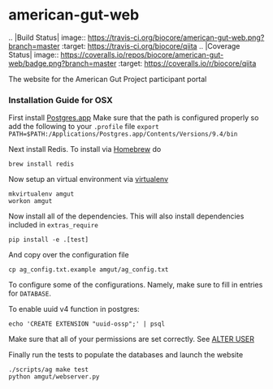 american-gut-web
================
.. |Build Status| image:: https://travis-ci.org/biocore/american-gut-web.png?branch=master
   :target: https://travis-ci.org/biocore/qiita
.. |Coverage Status| image:: https://coveralls.io/repos/biocore/american-gut-web/badge.png?branch=master
   :target: https://coveralls.io/r/biocore/qiita

The website for the American Gut Project participant portal

### Installation Guide for OSX

First install [Postgres.app](http://postgresapp.com/)
Make sure that the path is configured properly so add the following to your `.profile` file
```export PATH=$PATH:/Applications/Postgres.app/Contents/Versions/9.4/bin```

Next install Redis.  To install via [Homebrew](http://brew.sh/) do

```brew install redis```

Now setup an virtual environment via [virtualenv](https://virtualenvwrapper.readthedocs.org/en/latest/)

```
mkvirtualenv amgut
workon amgut
```

Now install all of the dependencies.  This will also install dependencies included in `extras_require`

```pip install -e .[test]```

And copy over the configuration file

```cp ag_config.txt.example amgut/ag_config.txt```

To configure some of the configurations.  Namely, make sure to fill in entries for `DATABASE`.


To enable uuid v4 function in postgres:
```
echo 'CREATE EXTENSION "uuid-ossp";' | psql
```

Make sure that all of your permissions are set correctly.  See [ALTER USER](http://www.postgresql.org/docs/9.4/static/sql-alterrole.html)

Finally run the tests to populate the databases and launch the website
```
./scripts/ag make test
python amgut/webserver.py
```